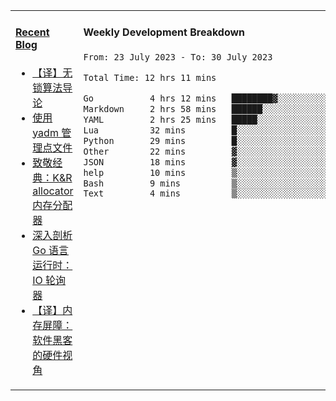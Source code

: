 <table width="960px">
<tr>
<td valign="top" width="50%">

#### <a href="https://www.kongjun18.me" target="_blank">Recent Blog</a>

<!-- BLOG-POST-LIST:START -->
- [【译】无锁算法导论](https://kongjun18.github.io/posts/2023/07/14/)
- [使用 yadm 管理点文件](https://kongjun18.github.io/posts/2023/04/07/)
- [致敬经典：K&amp;R allocator 内存分配器](https://kongjun18.github.io/posts/2022/12/12/)
- [深入剖析 Go 语言运行时：IO 轮询器](https://kongjun18.github.io/posts/2022/11/21/)
- [【译】内存屏障：软件黑客的硬件视角](https://kongjun18.github.io/posts/2022/11/03/)
<!-- BLOG-POST-LIST:END -->

</td>
<td valign="top" width="50%">

#### Weekly Development Breakdown

<!--START_SECTION:waka-->

```txt
From: 23 July 2023 - To: 30 July 2023

Total Time: 12 hrs 11 mins

Go           4 hrs 12 mins   ████████▓░░░░░░░░░░░░░░░░   34.49 %
Markdown     2 hrs 58 mins   ██████░░░░░░░░░░░░░░░░░░░   24.34 %
YAML         2 hrs 25 mins   █████░░░░░░░░░░░░░░░░░░░░   19.89 %
Lua          32 mins         █░░░░░░░░░░░░░░░░░░░░░░░░   04.43 %
Python       29 mins         █░░░░░░░░░░░░░░░░░░░░░░░░   04.03 %
Other        22 mins         ▓░░░░░░░░░░░░░░░░░░░░░░░░   03.13 %
JSON         18 mins         ▓░░░░░░░░░░░░░░░░░░░░░░░░   02.53 %
help         10 mins         ▒░░░░░░░░░░░░░░░░░░░░░░░░   01.41 %
Bash         9 mins          ▒░░░░░░░░░░░░░░░░░░░░░░░░   01.32 %
Text         4 mins          ▒░░░░░░░░░░░░░░░░░░░░░░░░   00.67 %
```

<!--END_SECTION:waka-->
</td>
</tr>

</table>
